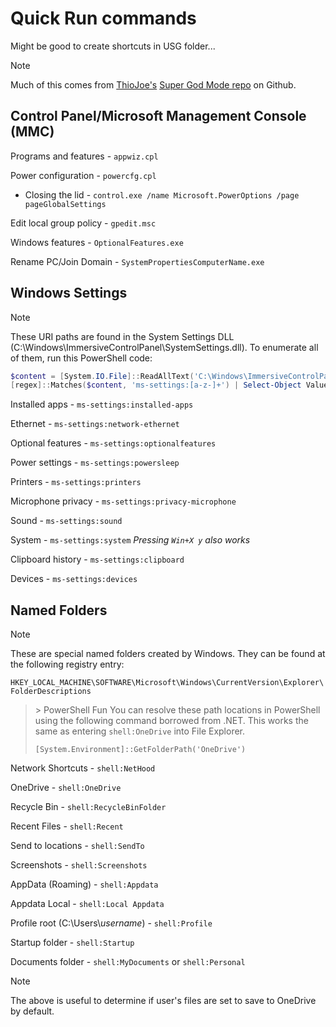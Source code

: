 
# Quick Run commands

Might be good to create shortcuts in USG folder...

> [!NOTE]
> Much of this comes from [ThioJoe's](https://github.com/ThioJoe) [Super God Mode repo](https://github.com/ThioJoe/Windows-Super-God-Mode) on Github.

## Control Panel/Microsoft Management Console (MMC)

Programs and features - `appwiz.cpl`

Power configuration - `powercfg.cpl`

- Closing the lid - `control.exe /name Microsoft.PowerOptions /page pageGlobalSettings`

Edit local group policy - `gpedit.msc`

Windows features - `OptionalFeatures.exe`

Rename PC/Join Domain - `SystemPropertiesComputerName.exe`

## Windows Settings

> [!NOTE]
> These URI paths are found in the System Settings DLL (C:\\Windows\\ImmersiveControlPanel\\SystemSettings.dll). To enumerate all of them, run this PowerShell code:
>
> ```powershell
> $content = [System.IO.File]::ReadAllText('C:\Windows\ImmersiveControlPanel\SystemSettings.dll', [System.Text.Encoding]::Unicode)
> [regex]::Matches($content, 'ms-settings:[a-z-]+') | Select-Object Value
> ```

Installed apps - `ms-settings:installed-apps`

Ethernet - `ms-settings:network-ethernet`

Optional features - `ms-settings:optionalfeatures`

Power settings - `ms-settings:powersleep`

Printers - `ms-settings:printers`

Microphone privacy - `ms-settings:privacy-microphone`

Sound - `ms-settings:sound`

System - `ms-settings:system`
*Pressing `Win+X y` also works*

Clipboard history - `ms-settings:clipboard`

Devices - `ms-settings:devices`

## Named Folders

> [!NOTE]
> These are special named folders created by Windows. They can be found at the following registry entry:
>
> `HKEY_LOCAL_MACHINE\SOFTWARE\Microsoft\Windows\CurrentVersion\Explorer\FolderDescriptions`

> \> PowerShell Fun
> You can resolve these path locations in PowerShell using the following command borrowed from .NET. This works the same as entering `shell:OneDrive` into File Explorer.
>
> `[System.Environment]::GetFolderPath('OneDrive')`

Network Shortcuts - `shell:NetHood`

OneDrive - `shell:OneDrive`

Recycle Bin - `shell:RecycleBinFolder`

Recent Files - `shell:Recent`

Send to locations - `shell:SendTo`

Screenshots - `shell:Screenshots`

AppData (Roaming) - `shell:Appdata`

Appdata Local - `shell:Local Appdata`

Profile root (C:\\Users\\*username*) - `shell:Profile`

Startup folder - `shell:Startup`

Documents folder - `shell:MyDocuments` or `shell:Personal`

> [!NOTE]
> The above is useful to determine if user's files are set to save to OneDrive by default.
